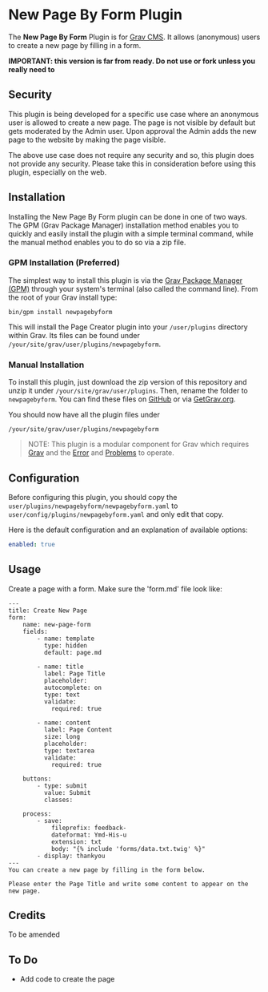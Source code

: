 # New Page By Form Plugin

The **New Page By Form** Plugin is for [Grav CMS](http://github.com/getgrav/grav). It allows (anonymous) users to create a new page by filling in a form.

**IMPORTANT: this version is far from ready. Do not use or fork unless you really need to**

## Security

This plugin is being developed for a specific use case where an anonymous user is allowed to create a new page. The page is not visible by default but gets moderated by the Admin user. Upon approval the Admin adds the new page to the website by making the page visible.

The above use case does not require any security and so, this plugin does not provide any security.
Please take this in consideration before using this plugin, especially on the web.

## Installation

Installing the New Page By Form plugin can be done in one of two ways. The GPM (Grav Package Manager) installation method enables you to quickly and easily install the plugin with a simple terminal command, while the manual method enables you to do so via a zip file.

### GPM Installation (Preferred)

The simplest way to install this plugin is via the [Grav Package Manager (GPM)](http://learn.getgrav.org/advanced/grav-gpm) through your system's terminal (also called the command line).  From the root of your Grav install type:

    bin/gpm install newpagebyform

This will install the Page Creator plugin into your `/user/plugins` directory within Grav. Its files can be found under `/your/site/grav/user/plugins/newpagebyform`.

### Manual Installation

To install this plugin, just download the zip version of this repository and unzip it under `/your/site/grav/user/plugins`. Then, rename the folder to `newpagebyform`. You can find these files on [GitHub](https://github.com/bleutzinn/grav-plugin-newpagebyform) or via [GetGrav.org](http://getgrav.org/downloads/plugins#extras).

You should now have all the plugin files under

    /your/site/grav/user/plugins/newpagebyform
	
> NOTE: This plugin is a modular component for Grav which requires [Grav](http://github.com/getgrav/grav) and the [Error](https://github.com/getgrav/grav-plugin-error) and [Problems](https://github.com/getgrav/grav-plugin-problems) to operate.

## Configuration

Before configuring this plugin, you should copy the `user/plugins/newpagebyform/newpagebyform.yaml` to `user/config/plugins/newpagebyform.yaml` and only edit that copy.

Here is the default configuration and an explanation of available options:

```yaml
enabled: true
```

## Usage

Create a page with a form. Make sure the 'form.md' file look like:
```
---
title: Create New Page
form:
    name: new-page-form
    fields:
        - name: template
          type: hidden
          default: page.md

        - name: title
          label: Page Title
          placeholder: 
          autocomplete: on
          type: text
          validate:
            required: true

        - name: content
          label: Page Content
          size: long
          placeholder: 
          type: textarea
          validate:
            required: true

    buttons:
        - type: submit
          value: Submit
          classes:

    process:
        - save:
            fileprefix: feedback-
            dateformat: Ymd-His-u
            extension: txt
            body: "{% include 'forms/data.txt.twig' %}"
        - display: thankyou
---
You can create a new page by filling in the form below.

Please enter the Page Title and write some content to appear on the new page.
```

## Credits

To be amended

## To Do

- Add code to create the page

